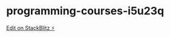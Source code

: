 # programming-courses-i5u23q

[Edit on StackBlitz ⚡️](https://stackblitz.com/edit/programming-courses-i5u23q)